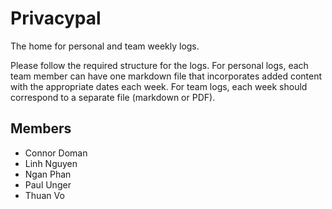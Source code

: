 # Privacypal

The home for personal and team weekly logs.  

Please follow the required structure for the logs. For personal logs, each team member can have one markdown file that incorporates added content with the appropriate dates each week. For team logs, each week should correspond to a separate file (markdown or PDF).

## Members

- Connor Doman
- Linh Nguyen
- Ngan Phan
- Paul Unger
- Thuan Vo
